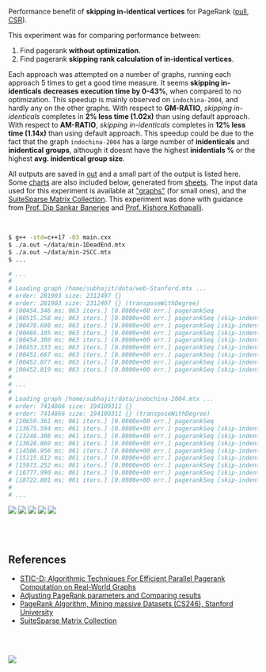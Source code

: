 Performance benefit of **skipping in-identical vertices** for PageRank ([pull], [CSR]).

This experiment was for comparing performance between:
1. Find pagerank **without optimization**.
2. Find pagerank **skipping rank calculation of in-identical vertices**.

Each approach was attempted on a number of graphs, running each approach 5 times
to get a good time measure. It seems **skipping in-identicals** **decreases
execution time by 0-43%**, when compared to no optimization. This speedup is
mainly observed on `indochina-2004`, and hardly any on the other graphs. With
respect to **GM-RATIO**, *skipping in-identicals* completes in **2% less time
(1.02x)** than using default approach. With respect to **AM-RATIO**, *skipping
in-identicals* completes in **12% less time (1.14x)** than using default
approach. This speedup could be due to the fact that the graph `indochina-2004`
has a large number of **inidenticals** and **inidentical** **groups**, although
it doesnt have the highest **inidentials %** or the highest **avg. inidentical
group size**.

All outputs are saved in [out](out/) and a small part of the output is listed
here. Some [charts] are also included below, generated from [sheets]. The input
data used for this experiment is available at ["graphs"] (for small ones), and
the [SuiteSparse Matrix Collection]. This experiment was done with guidance
from [Prof. Dip Sankar Banerjee] and [Prof. Kishore Kothapalli].

<br>

```bash
$ g++ -std=c++17 -O3 main.cxx
$ ./a.out ~/data/min-1DeadEnd.mtx
$ ./a.out ~/data/min-2SCC.mtx
$ ...

# ...
#
# Loading graph /home/subhajit/data/web-Stanford.mtx ...
# order: 281903 size: 2312497 {}
# order: 281903 size: 2312497 {} (transposeWithDegree)
# [00454.346 ms; 063 iters.] [0.0000e+00 err.] pagerankSeq
# [00515.258 ms; 063 iters.] [0.0000e+00 err.] pagerankSeq [skip-indenticals=002; inidenticals=00100411; inidentical-groups=00013685]
# [00478.698 ms; 063 iters.] [0.0000e+00 err.] pagerankSeq [skip-indenticals=004; inidenticals=00081602; inidentical-groups=00005358]
# [00469.105 ms; 063 iters.] [0.0000e+00 err.] pagerankSeq [skip-indenticals=008; inidenticals=00068989; inidentical-groups=00002814]
# [00454.380 ms; 063 iters.] [0.0000e+00 err.] pagerankSeq [skip-indenticals=016; inidenticals=00042289; inidentical-groups=00000621]
# [00453.333 ms; 063 iters.] [0.0000e+00 err.] pagerankSeq [skip-indenticals=032; inidenticals=00033030; inidentical-groups=00000210]
# [00451.667 ms; 063 iters.] [0.0000e+00 err.] pagerankSeq [skip-indenticals=064; inidenticals=00026535; inidentical-groups=00000066]
# [00452.077 ms; 063 iters.] [0.0000e+00 err.] pagerankSeq [skip-indenticals=128; inidenticals=00022136; inidentical-groups=00000013]
# [00452.819 ms; 063 iters.] [0.0000e+00 err.] pagerankSeq [skip-indenticals=256; inidenticals=00020315; inidentical-groups=00000001]
#
# ...
#
# Loading graph /home/subhajit/data/indochina-2004.mtx ...
# order: 7414866 size: 194109311 {}
# order: 7414866 size: 194109311 {} (transposeWithDegree)
# [20659.361 ms; 061 iters.] [0.0000e+00 err.] pagerankSeq
# [13675.594 ms; 061 iters.] [0.0000e+00 err.] pagerankSeq [skip-indenticals=002; inidenticals=03812478; inidentical-groups=00536411]
# [13248.308 ms; 061 iters.] [0.0000e+00 err.] pagerankSeq [skip-indenticals=004; inidenticals=03158460; inidentical-groups=00248667]
# [13628.869 ms; 061 iters.] [0.0000e+00 err.] pagerankSeq [skip-indenticals=008; inidenticals=02526184; inidentical-groups=00125764]
# [14506.956 ms; 061 iters.] [0.0000e+00 err.] pagerankSeq [skip-indenticals=016; inidenticals=01740972; inidentical-groups=00050013]
# [15115.612 ms; 061 iters.] [0.0000e+00 err.] pagerankSeq [skip-indenticals=032; inidenticals=00902774; inidentical-groups=00012522]
# [15973.252 ms; 061 iters.] [0.0000e+00 err.] pagerankSeq [skip-indenticals=064; inidenticals=00520148; inidentical-groups=00003583]
# [16777.990 ms; 061 iters.] [0.0000e+00 err.] pagerankSeq [skip-indenticals=128; inidenticals=00298452; inidentical-groups=00001067]
# [18722.801 ms; 061 iters.] [0.0000e+00 err.] pagerankSeq [skip-indenticals=256; inidenticals=00174415; inidentical-groups=00000341]
#
# ...
```

[![](https://imgur.com/siwAucr.png)][sheetp]
[![](https://imgur.com/HQxgXSv.png)][sheetp]
[![](https://imgur.com/DOmYkzx.png)][sheetp]
[![](https://imgur.com/jQVAZ62.png)][sheetp]
[![](https://imgur.com/1rx7NdI.png)][sheetp]

<br>
<br>


## References

- [STIC-D: Algorithmic Techniques For Efficient Parallel Pagerank Computation on Real-World Graphs](https://gist.github.com/wolfram77/bb09968cc0e592583c4b180243697d5a)
- [Adjusting PageRank parameters and Comparing results](https://arxiv.org/abs/2108.02997)
- [PageRank Algorithm, Mining massive Datasets (CS246), Stanford University](https://www.youtube.com/watch?v=ke9g8hB0MEo)
- [SuiteSparse Matrix Collection]

<br>
<br>

[![](https://i.imgur.com/Z7oiZSS.jpg)](https://www.youtube.com/watch?v=rKv_l1RnSqs)

[Prof. Dip Sankar Banerjee]: https://sites.google.com/site/dipsankarban/
[Prof. Kishore Kothapalli]: https://www.iiit.ac.in/people/faculty/kkishore/
[SuiteSparse Matrix Collection]: https://sparse.tamu.edu
["graphs"]: https://github.com/puzzlef/graphs
[pull]: https://github.com/puzzlef/pagerank-push-vs-pull
[CSR]: https://github.com/puzzlef/pagerank-class-vs-csr
[charts]: https://photos.app.goo.gl/8xjqrsB6jqFAxGWF7
[sheets]: https://docs.google.com/spreadsheets/d/1FyOjUSpAlpZdx1Pf0DzzS2gzkv9aU8HJtLsW8XkITrs/edit?usp=sharing
[sheetp]: https://docs.google.com/spreadsheets/d/e/2PACX-1vQd9LVv2chGd7pY6LtQXRcZL-HKKj3HvN6Z-VUulKmuxSFuSyWzwi_sawnNka0FLpff5SZaw98L4tTW/pubhtml
